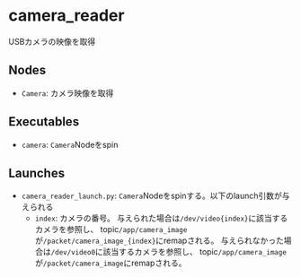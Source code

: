 # camera_reader

USBカメラの映像を取得

## Nodes

- `Camera`: カメラ映像を取得

## Executables

- `camera`: `Camera`Nodeをspin

## Launches

- `camera_reader_launch.py`: `Camera`Nodeをspinする。以下のlaunch引数が与えられる
    - `index`: カメラの番号。
      与えられた場合は`/dev/video{index}`に該当するカメラを参照し、
      topic`/app/camera_image`が`/packet/camera_image_{index}`にremapされる。
      与えられなかった場合は`/dev/video0`に該当するカメラを参照し、
      topic`/app/camera_image`が`/packet/camera_image`にremapされる。
